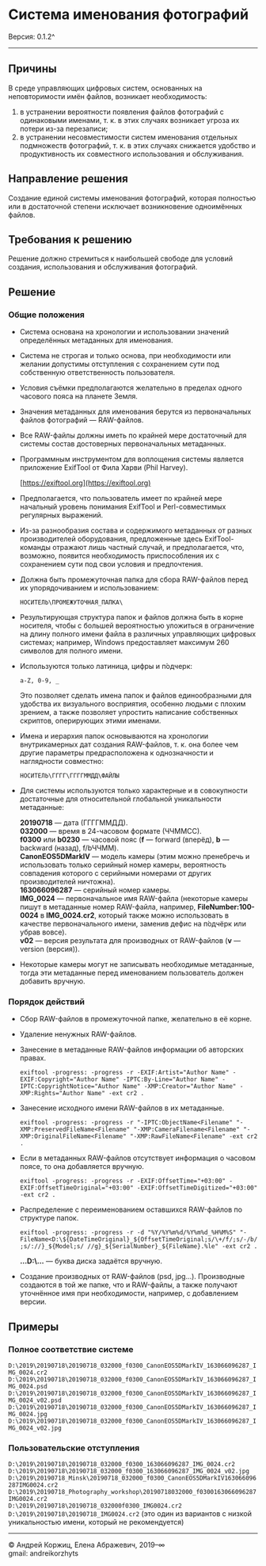 ﻿# Система именования фотографий

Версия: 0.1.2^

---

## Причины

В среде управляющих цифровых систем, основанных на неповторимости имён файлов, возникает необходимость:

1. в устранении вероятности появления файлов фотографий с одинаковыми именами, т. к. в этих случаях возникает угроза их потери из-за перезаписи;
2. в устранении несовместимости систем именования отдельных подмножеств фотографий, т. к. в этих случаях снижается удобство и продуктивность их совместного использования и обслуживания.

## Направление решения

Создание единой системы именования фотографий, которая полностью или в достаточной степени исключает возникновение одноимённых файлов.

## Требования к решению

Решение должно стремиться к наибольшей свободе для условий создания, использования и обслуживания фотографий.

## Решение

### Общие положения

- Система основана на хронологии и использовании значений определённых метаданных для именования.
- Система не строгая и только основа, при необходимости или желании допустимы отступления с сохранением сути под собственную ответственность пользователя.
- Условия съёмки предполагаются желательно в пределах одного часового пояса на планете Земля.
- Значения метаданных для именования берутся из первоначальных файлов фотографий — RAW-файлов.
- Все RAW-файлы должны иметь по крайней мере достаточный для системы состав достоверных первоначальных метаданных.
- Программным инструментом для воплощения системы является приложение ExifTool от Фила Харви (Phil Harvey).

  [https://exiftool.org](https://exiftool.org)

- Предполагается, что пользователь имеет по крайней мере начальный уровень понимания ExifTool и Perl-совместимых регулярных выражений.
- Из-за разнообразия состава и содержимого метаданных от разных производителей оборудования, предложенные здесь ExifTool-команды отражают лишь частный случай, и предполагается, что, возможно, появится необходимость приспособления их с сохранением сути под свои условия и предпочтения.
- Должна быть промежуточная папка для сбора RAW-файлов перед их упорядочиванием и использованием:

  `НОСИТЕЛЬ\ПРОМЕЖУТОЧНАЯ_ПАПКА\`

- Результирующая структура папок и файлов должна быть в корне носителя, чтобы с большей вероятностью уложиться в ограничение на длину полного имени файла в различных управляющих цифровых системах; например, Windows предоставляет максимум 260 символов для полного имени.
- Используются только латиница, цифры и п́одчерк:

  `a-Z, 0-9, _`

  Это позволяет сделать имена папок и файлов единообразными для удобства их визуального восприятия, особенно людьми с плохим зрением, а также позволяет упростить написание собственных скриптов, оперирующих этими именами.
- Имена и иерархия папок основываются на хронологии внутрикамерных дат создания RAW-файлов, т. к. она более чем другие параметры предрасположена к однозначности и наглядности совместно:

  `НОСИТЕЛЬ\ГГГГ\ГГГГММДД\ФАЙЛЫ`

- Для системы используются только характерные и в совокупности достаточные для относительной глобальной уникальности метаданные:

  **20190718** — дата (ГГГГММДД).\
  **032000** — время в 24-часовом формате (ЧЧММСС).\
  **f0300** или **b0230** — часовой пояс (**f** — forward (вперёд), **b** — backward (назад), f/bЧЧММ).\
  **CanonEOS5DMarkIV** — модель камеры (этим можно пренебречь и использовать только серийный номер камеры, вероятность совпадения которого с серийными номерами от других производителей ничтожна).\
  **163066096287** — серийный номер камеры.\
  **IMG_0024** — первоначальное имя RAW-файла (некоторые камеры пишут в метаданные номер RAW-файла, например, **FileNumber:100-0024** в **IMG_0024.cr2**, который также можно использовать в качестве первоначального имени, заменив дефис на п́одчёрк или убрав вовсе).\
  **v02** — версия результата для производных от RAW-файлов (**v** — version (версия)).

- Некоторые камеры могут не записывать необходимые метаданные, тогда эти метаданные перед именованием пользователь должен добавить вручную.

### Порядок действий

- Сбор RAW-файлов в промежуточной папке, желательно в её корне.
- Удаление ненужных RAW-файлов.
- Занесение в метаданные RAW-файлов информации об авторских правах.

  `exiftool -progress: -progress -r -EXIF:Artist="Author Name" -EXIF:Copyright="Author Name" -IPTC:By-Line="Author Name" -IPTC:CopyrightNotice="Author Name" -XMP:Creator="Author Name" -XMP:Rights="Author Name" -ext cr2 .`

- Занесение исходного имени RAW-файлов в их метаданные.

  `exiftool -progress: -progress -r "-IPTC:ObjectName<Filename" "-XMP:PreservedFileName<Filename" "-XMP:CameraFilename<Filename" "-XMP:OriginalFileName<Filename" "-XMP:RawFileName<Filename" -ext cr2 .`

- Если в метаданных RAW-файлов отсутствует информация о часовом поясе, то она добавляется вручную.

  `exiftool -progress: -progress -r -EXIF:OffsetTime="+03:00" -EXIF:OffsetTimeOriginal="+03:00" -EXIF:OffsetTimeDigitized="+03:00" -ext cr2 .`

- Распределение с переименованием оставшихся RAW-файлов по структуре папок.

  `exiftool -progress: -progress -r -d "%Y/%Y%m%d/%Y%m%d_%H%M%S" "-FileName<D:\${DateTimeOriginal}_${OffsetTimeOriginal;s/\+/f/;s/-/b/;s/://}_${Model;s/ //g}_${SerialNumber}_${FileName}.%le" -ext cr2 .`

  **…D:\…** — буква диска задаётся вручную.

- Создание производных от RAW-файлов (psd, jpg…). Производные создаются в той же папке, что и RAW-файлы, а также получают уточнённое имя при необходимости, например, с добавлением версии.

## Примеры

### Полное соответствие системе

`D:\2019\20190718\20190718_032000_f0300_CanonEOS5DMarkIV_163066096287_IMG_0024.cr2`\
`D:\2019\20190718\20190718_032000_f0300_CanonEOS5DMarkIV_163066096287_IMG_0024.psd`\
`D:\2019\20190718\20190718_032000_f0300_CanonEOS5DMarkIV_163066096287_IMG_0024_v02.psd`\
`D:\2019\20190718\20190718_032000_f0300_CanonEOS5DMarkIV_163066096287_IMG_0024.jpg`\
`D:\2019\20190718\20190718_032000_f0300_CanonEOS5DMarkIV_163066096287_IMG_0024_v02.jpg`

### Пользовательские отступления

`D:\2019\20190718\20190718_032000_f0300_163066096287_IMG_0024.cr2`\
`D:\2019\20190718\20190718_032000_f0300_163066096287_IMG_0024_v02.jpg`\
`D:\2019\20190718_Minsk\20190718_032000_f0300_CanonEOS5DMarkIV163066096287IMG0024.cr2`\
`D:\2019\20190718_Photography_workshop\20190718032000_f0300163066096287IMG0024.cr2`\
`D:\2019\20190718\20190718_032000f0300_IMG0024.cr2`\
`D:\2019\20190718\20190718_IMG0024.cr2` (это один из вариантов с низкой уникальностью имени, который не рекомендуется)

---

© Андрей Коржиц, Елена Абражевич, 2019–∞\
gmail: andreikorzhyts